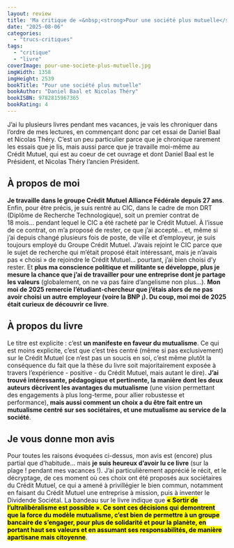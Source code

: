 ```yaml
---
layout: review
title: 'Ma critique de «&nbsp;<strong>Pour une société plus mutuelle</strong>» de <em>Daniel Baal et Nicolas Théry</em>'
date: "2025-08-06"
categories: 
  - "trucs-critiques"
tags: 
  - "critique"
  - "livre"
coverImage: pour-une-societe-plus-mutuelle.jpg
imgWidth: 1358
imgHeight: 2539
bookTitle: "Pour une société plus mutuelle"
bookAuthor: "Daniel Baal et Nicolas Théry"
bookISBN: 9782815967365               
bookRating: 4
---
```


<p>J’ai lu plusieurs livres pendant mes vacances, je vais les chroniquer dans l’ordre de mes lectures, en commençant donc par cet essai de Daniel Baal et Nicolas Théry. C’est un peu particulier parce que je chronique rarement les essais que je lis, mais aussi parce que je travaille moi-même au Crédit&nbsp;Mutuel, qui est au coeur de cet ouvrage et dont Daniel Baal est le Président, et Nicolas Théry l’ancien Président.</p>

<h2>À propos de moi</h2>

<p><strong>Je travaille dans le groupe Crédit&nbsp;Mutuel Alliance Fédérale depuis 27&nbsp;ans</strong>. Enfin, pour être précis, je suis rentré au <abbr>CIC</abbr>, dans le cadre de mon <abbr>DRT</abbr> (Diplôme de Recherche Technologique), soit un premier contrat de 18&nbsp;mois… pendant lequel le <abbr>CIC</abbr> a été racheté par le Crédit&nbsp;Mutuel. À l’issue de ce contrat, on m’a proposé de rester, ce que j’ai accepté… et, même si j’ai depuis changé plusieurs fois de poste, de ville et d’employeur, je suis toujours employé du Groupe Crédit&nbsp;Mutuel. J’avais rejoint le <abbr>CIC</abbr> parce que le sujet de recherche qui m’était proposé était intéressant, mais je n’avais pas «&nbsp;choisi&nbsp;» de rejoindre le Crédit&nbsp;Mutuel… pourtant, j’ai bien choisi d’y rester. Et <strong>plus ma conscience politique et militante se développe, plus je mesure la chance que j’ai de travailler pour une entreprise dont je partage les valeurs</strong> (globalement, on ne va pas faire d’angelisme non plus…). <strong>Mon moi de 2025 remercie l’étudiant-chercheur que j’étais alors de ne pas avoir choisi un autre employeur (voire la <abbr>BNP</abbr>&nbsp;¡). Du coup, moi moi de 2025 était curieux de découvrir ce livre</strong>.</p>

<h2>À propos du livre</h2>

<p>Le titre est explicite&nbsp;: c’est <strong>un manifeste en faveur du mutualisme</strong>. Ce qui est moins explicite, c’est que c’est très centré (même si pas exclusivement) sur le Crédit&nbsp;Mutuel (ce n’est pas un soucis en soi, c’est même plutôt la conséquence du fait que la thèse du livre soit majoritairement exposée à travers l’expérience - positive - du Crédit&nbsp;Mutuel, mais autant le dire). <strong>J’ai trouvé intéressante, pédagogique et pertinente, la manière dont les deux auteurs dècrivent les avantages du mutualisme</strong> (une vision permettant des engagements à plus long-terme, pour allier robustesse et performance), <strong>mais aussi comment un choix a du être fait entre un mutualisme centré sur ses sociétaires, et une mutualisme au service de la société</strong>.</p>
  
<h2>Je vous donne mon avis</h2>

<p>Pour toutes les raisons évoquées ci-dessus, mon avis est (encore) plus partial que d’habitude… mais <strong>je suis heureux d’avoir lu ce livre</strong> (sur la plage&nbsp;! pendant mes vacances&nbsp;!). J’ai particulièrement apprécié le récit, et le décryptage, de ces moment où ces choix ont été proposés aux sociétaires du Crédit&nbsp;Mutuel, ce qui a amené à privillégier le bien commun, notamment en faisant du Crédit&nbsp;Mutuel une entreprise à mission, puis à inventer le Dividende Sociétal. La bandeau sur le livre indique que <strong><mark>«&nbsp;Sortir de l’ultralibéralisme est possible&nbsp;». Ce sont ces décisions qui demontrent que la force du modèle mutualisme, c’est bien de permettre à un groupe bancaire de s’engager, pour plus de solidarité et pour la planète, en portant haut ses valeurs et en assumant ses responsabilités, de manière apartisane mais citoyenne</mark></strong>.</p>
